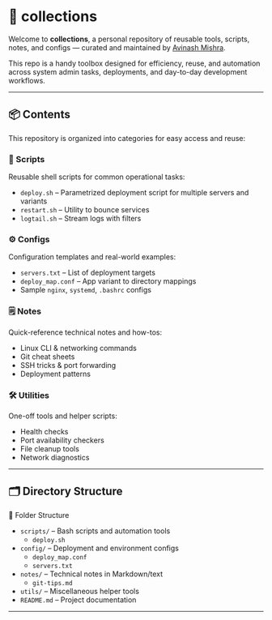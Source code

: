 # 🧰 collections

Welcome to **collections**, a personal repository of reusable tools, scripts, notes, and configs — curated and maintained by [Avinash Mishra](https://github.com/iavinash).

This repo is a handy toolbox designed for efficiency, reuse, and automation across system admin tasks, deployments, and day-to-day development workflows.

---

## 📦 Contents

This repository is organized into categories for easy access and reuse:

### 🔧 Scripts
Reusable shell scripts for common operational tasks:
- `deploy.sh` – Parametrized deployment script for multiple servers and variants
- `restart.sh` – Utility to bounce services
- `logtail.sh` – Stream logs with filters

### ⚙️ Configs
Configuration templates and real-world examples:
- `servers.txt` – List of deployment targets
- `deploy_map.conf` – App variant to directory mappings
- Sample `nginx`, `systemd`, `.bashrc` configs

### 🗒 Notes
Quick-reference technical notes and how-tos:
- Linux CLI & networking commands
- Git cheat sheets
- SSH tricks & port forwarding
- Deployment patterns

### 🛠 Utilities
One-off tools and helper scripts:
- Health checks
- Port availability checkers
- File cleanup tools
- Network diagnostics

---

## 🗂 Directory Structure
📁 Folder Structure
- `scripts/` – Bash scripts and automation tools
  - `deploy.sh`
- `config/` – Deployment and environment configs
  - `deploy_map.conf`
  - `servers.txt`
- `notes/` – Technical notes in Markdown/text
  - `git-tips.md`
- `utils/` – Miscellaneous helper tools
- `README.md` – Project documentation



---



